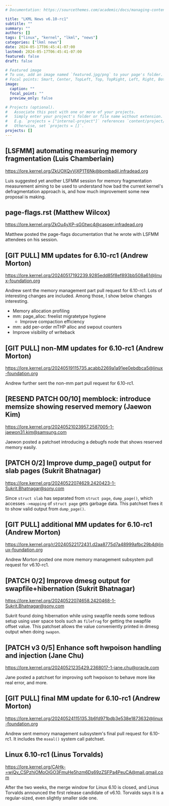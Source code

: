 ```yaml
---
# Documentation: https://sourcethemes.com/academic/docs/managing-content/

title: "LKML News v6.10-rc1"
subtitle: ""
summary: ""
authors: []
tags: ["linux", "kernel", "lkml", "news"]
categories: ["lkml news"]
date: 2024-05-17T06:45:41-07:00
lastmod: 2024-05-17T06:45:41-07:00
featured: false
draft: false

# Featured image
# To use, add an image named `featured.jpg/png` to your page's folder.
# Focal points: Smart, Center, TopLeft, Top, TopRight, Left, Right, BottomLeft, Bottom, BottomRight.
image:
  caption: ""
  focal_point: ""
  preview_only: false

# Projects (optional).
#   Associate this post with one or more of your projects.
#   Simply enter your project's folder or file name without extension.
#   E.g. `projects = ["internal-project"]` references `content/project/deep-learning/index.md`.
#   Otherwise, set `projects = []`.
projects: []
---
```


[LSFMM] automating measuring memory fragmentation (Luis Chamberlain)
--------------------------------------------------------------------

https://lore.kernel.org/ZkUOXQvVjXP1T6Nk@bombadil.infradead.org

Luis suggested yet another LSFMM session for memory fragmentation measurement
aiming to be used to understand how bad the current kernel's defragmentation
approach is, and how much improvement some new proposal is making.


page-flags.rst (Matthew Wilcox)
-------------------------------

https://lore.kernel.org/ZkOu4yXP-sGGtwc4@casper.infradead.org

Matthew posted the page-flags documentation that he wrote with LSFMM attendees
on his session.


[GIT PULL] MM updates for 6.10-rc1 (Andrew Morton)
--------------------------------------------------

https://lore.kernel.org/20240517192239.9285edd85f8ef893bb508a61@linux-foundation.org

Andrew sent the memory management part pull request for 6.10-rc1.  Lots of
interesting changes are included.  Among those, I show below changes
interesting.

- Memory allocation profiling
- mm: page_alloc: freelist migratetype hygiene
  - Improve compaction efficiency
- mm: add per-order mTHP alloc and swpout counters
- Improve visibility of writeback


[GIT PULL] non-MM updates for 6.10-rc1 (Andrew Morton)
------------------------------------------------------

https://lore.kernel.org/20240519115735.acabb2269a1a91ee0ebdbca5@linux-foundation.org

Andrew further sent the non-mm part pull request for 6.10-rc1.


[RESEND PATCH 00/10] memblock: introduce memsize showing reserved memory (Jaewon Kim)
-------------------------------------------------------------------------------------

https://lore.kernel.org/20240521023957.2587005-1-jaewon31.kim@samsung.com

Jaewon posted a patchset introducing a debugfs node that shows reserved memory
easily.


[PATCH 0/2] Improve dump_page() output for slab pages (Sukrit Bhatnagar)
------------------------------------------------------------------------

https://lore.kernel.org/20240522074629.2420423-1-Sukrit.Bhatnagar@sony.com

Since `struct slab` has separated from `struct page`, `dump_page()`, which
accesses `->mapping` of `struct page` gets garbage data.  This patchset fixes
it to show valid output from `dump_page()`.


[GIT PULL] additional MM updates for 6.10-rc1 (Andrew Morton)
-------------------------------------------------------------

https://lore.kernel.org/r/20240522172431.d2aa8775d7a48999afbc29b4@linux-foundation.org

Andrew Morton posted one more memory management subsystem pull request for
v6.10-rc1.


[PATCH 0/2] Improve dmesg output for swapfile+hibernation (Sukrit Bhatnagar)
----------------------------------------------------------------------------

https://lore.kernel.org/20240522074658.2420468-1-Sukrit.Bhatnagar@sony.com

Sukrit found doing hibernation while using swapfile needs some tedious setup
using user space tools such as `filefrag` for getting the swapfile offset
value.  This patchset allows the value conveniently printed in dmesg output
when doing `swapon`.


[PATCH v3 0/5] Enhance soft hwpoison handling and injection (Jane Chu)
----------------------------------------------------------------------

https://lore.kernel.org/20240521235429.2368017-1-jane.chu@oracle.com

Jane posted a patchset for improving soft hwpoison to behave more like real
error, and more.


[GIT PULL] final MM update for 6.10-rc1 (Andrew Morton)
-------------------------------------------------------

https://lore.kernel.org/20240524115135.3b6fd971bdb3e538e1873632@linux-foundation.org

Andrew sent memory management subsystem's final pull request for 6.10-rc1.  It
includes the `mseal()` system call patchset.


Linux 6.10-rc1 (Linus Torvalds)
-------------------------------

https://lore.kernel.org/CAHk-=wjQv_CSPzhjOMoOjGO3FmuHe5hzm6Ds69zZSFPa4PeuCA@mail.gmail.com

After the two weeks, the merge window for Linux 6.10 is closed, and Linus
Torvalds announced the first release candidate of v6.10.  Torvalds says it is a
regular-sized, even slightly smaller side one.
